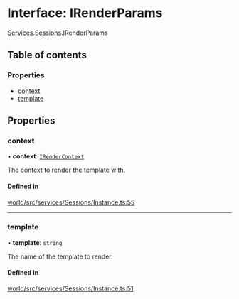 # Interface: IRenderParams

[Services](../modules/tau_world.Services.md).[Sessions](../modules/tau_world.Services.Sessions.md).IRenderParams

## Table of contents

### Properties

- [context](tau_world.Services.Sessions.IRenderParams.md#context)
- [template](tau_world.Services.Sessions.IRenderParams.md#template)

## Properties

### context

• **context**: [`IRenderContext`](tau_world.Services.Sessions.IRenderContext.md)

The context to render the template with.

#### Defined in

[world/src/services/Sessions/Instance.ts:55](https://github.com/tau-mud/tau/blob/6645dc6/packages/world/src/services/Sessions/Instance.ts#L55)

___

### template

• **template**: `string`

The name of the template to render.

#### Defined in

[world/src/services/Sessions/Instance.ts:51](https://github.com/tau-mud/tau/blob/6645dc6/packages/world/src/services/Sessions/Instance.ts#L51)
